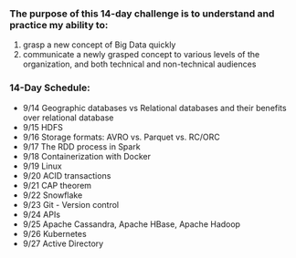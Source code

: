### The purpose of this 14-day challenge is to understand and practice my ability to:
1) grasp a new concept of Big Data quickly 
2) communicate a newly grasped concept to various levels of the organization, and both technical and non-technical audiences

### 14-Day Schedule:
- 9/14 Geographic databases vs Relational databases and their benefits over relational database
- 9/15 HDFS
- 9/16 Storage formats: AVRO vs. Parquet vs. RC/ORC
- 9/17 The RDD process in Spark
- 9/18 Containerization with Docker
- 9/19 Linux
- 9/20 ACID transactions
- 9/21 CAP theorem
- 9/22 Snowflake
- 9/23 Git - Version control 
- 9/24 APIs
- 9/25 Apache Cassandra, Apache HBase, Apache Hadoop
- 9/26 Kubernetes
- 9/27 Active Directory
